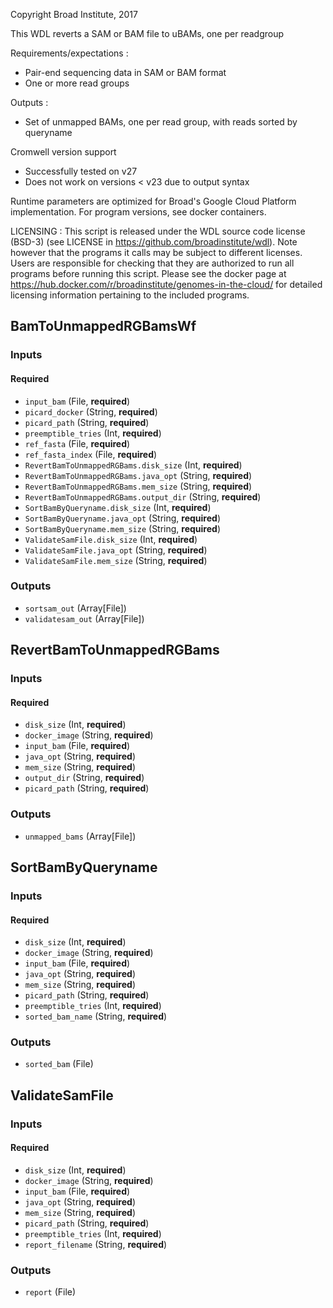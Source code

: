 Copyright Broad Institute, 2017

This WDL reverts a SAM or BAM file to uBAMs, one per readgroup 

Requirements/expectations :
- Pair-end sequencing data in SAM or BAM format
- One or more read groups

Outputs :
- Set of unmapped BAMs, one per read group, with reads sorted by queryname

Cromwell version support 
- Successfully tested on v27
- Does not work on versions < v23 due to output syntax

Runtime parameters are optimized for Broad's Google Cloud Platform implementation. 
For program versions, see docker containers. 

LICENSING : 
This script is released under the WDL source code license (BSD-3) (see LICENSE in 
https://github.com/broadinstitute/wdl). Note however that the programs it calls may 
be subject to different licenses. Users are responsible for checking that they are
authorized to run all programs before running this script. Please see the docker 
page at https://hub.docker.com/r/broadinstitute/genomes-in-the-cloud/ for detailed
licensing information pertaining to the included programs.

## BamToUnmappedRGBamsWf

### Inputs

#### Required

  * `input_bam` (File, **required**)
  * `picard_docker` (String, **required**)
  * `picard_path` (String, **required**)
  * `preemptible_tries` (Int, **required**)
  * `ref_fasta` (File, **required**)
  * `ref_fasta_index` (File, **required**)
  * `RevertBamToUnmappedRGBams.disk_size` (Int, **required**)
  * `RevertBamToUnmappedRGBams.java_opt` (String, **required**)
  * `RevertBamToUnmappedRGBams.mem_size` (String, **required**)
  * `RevertBamToUnmappedRGBams.output_dir` (String, **required**)
  * `SortBamByQueryname.disk_size` (Int, **required**)
  * `SortBamByQueryname.java_opt` (String, **required**)
  * `SortBamByQueryname.mem_size` (String, **required**)
  * `ValidateSamFile.disk_size` (Int, **required**)
  * `ValidateSamFile.java_opt` (String, **required**)
  * `ValidateSamFile.mem_size` (String, **required**)

### Outputs

  * `sortsam_out` (Array[File])
  * `validatesam_out` (Array[File])

## RevertBamToUnmappedRGBams

### Inputs

#### Required

  * `disk_size` (Int, **required**)
  * `docker_image` (String, **required**)
  * `input_bam` (File, **required**)
  * `java_opt` (String, **required**)
  * `mem_size` (String, **required**)
  * `output_dir` (String, **required**)
  * `picard_path` (String, **required**)

### Outputs

  * `unmapped_bams` (Array[File])

## SortBamByQueryname

### Inputs

#### Required

  * `disk_size` (Int, **required**)
  * `docker_image` (String, **required**)
  * `input_bam` (File, **required**)
  * `java_opt` (String, **required**)
  * `mem_size` (String, **required**)
  * `picard_path` (String, **required**)
  * `preemptible_tries` (Int, **required**)
  * `sorted_bam_name` (String, **required**)

### Outputs

  * `sorted_bam` (File)

## ValidateSamFile

### Inputs

#### Required

  * `disk_size` (Int, **required**)
  * `docker_image` (String, **required**)
  * `input_bam` (File, **required**)
  * `java_opt` (String, **required**)
  * `mem_size` (String, **required**)
  * `picard_path` (String, **required**)
  * `preemptible_tries` (Int, **required**)
  * `report_filename` (String, **required**)

### Outputs

  * `report` (File)
